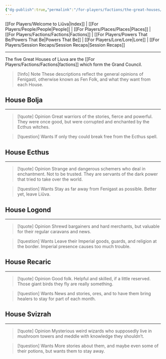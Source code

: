 ```yaml
---
{"dg-publish":true,"permalink":"/for-players/factions/the-great-houses/"}
---
```


[[For Players/Welcome to Liûva\|Index]] | [[For Players/People/People\|People]] | [[For Players/Places/Places\|Places]] | [[For Players/Factions/Factions\|Factions]] | [[For Players/Powers That Be/Powers That Be\|Powers That Be]] | [[For Players/Lore/Lore\|Lore]] | [[For Players/Session Recaps/Session Recaps\|Session Recaps]]
***
The five Great Houses of Liuva are the [[For Players/Factions/Factions\|factions]] which form the Grand Council. 

>[!info] Note
>These descriptions reflect the general opinions of Fenigasti, otherwise known as Fen Folk, and what they want from each House.
## House Bolja
***
> [!quote] Opinion
> Great warriors of the stories, fierce and powerful. They were once good, but were corrupted and enchanted by the Ecthus witches.

> [!question] Wants
> If only they could break free from the Ecthus spell.

## House Ecthus
***
>[!quote] Opinion
>Strange and dangerous schemers who deal in enchantment. Not to be trusted. They are servants of the dark power that tried to take over the world.
  
> [!question] Wants
> Stay as far away from Fenigast as possible. Better yet, leave Liûva.

## House Logond
***
>[!quote] Opinion
>Shrewd bargainers and hard merchants, but valuable for their regular caravans and news.

>[!question] Wants 
>Leave their Imperial goods, guards, and religion at the border. Imperial presence causes too much trouble.

## House Recaric
***
>[!quote] Opinion
>Good folk. Helpful and skilled, if a little reserved. Those giant birds they fly are really something.

>[!question] Wants
>News and stories, ores, and to have them bring healers to stay for part of each month.

## House Svizrah
***
>[!quote] Opinion
>Mysterious weird wizards who supposedly live in mushroom towers and meddle with knowledge they shouldn’t.

>[!question] Wants
>More stories about them, and maybe even some of their potions, but wants them to stay away.